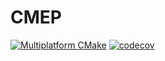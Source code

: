 # CMEP
[![Multiplatform CMake](https://github.com/Snezhnaya-chan/CMEP/actions/workflows/cmake-multi-platform.yml/badge.svg)](https://github.com/Snezhnaya-chan/CMEP/actions/workflows/cmake-multi-platform.yml) [![codecov](https://codecov.io/gh/{{REPOSITORY}}/branch/main/graph/badge.svg)](https://codecov.io/gh/{{REPOSITORY}})
